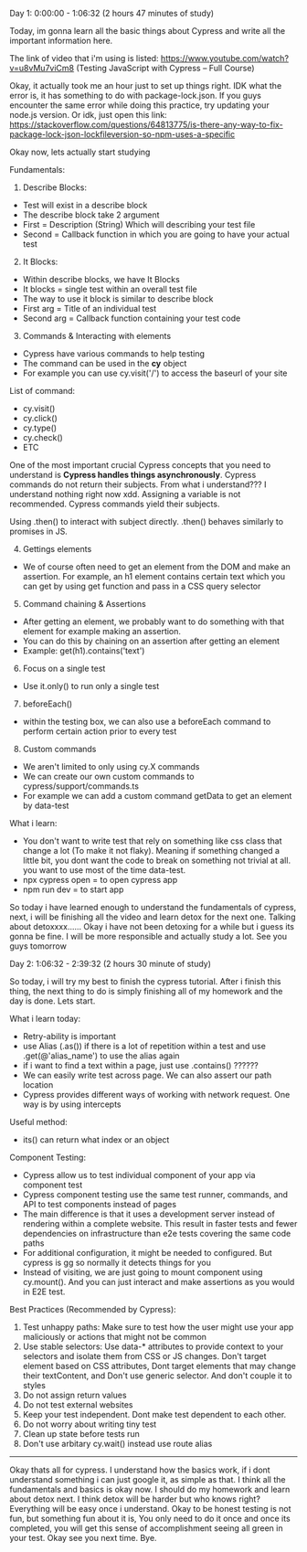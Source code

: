 Day 1: 0:00:00 - 1:06:32 (2 hours 47 minutes of study)

Today, im gonna learn all the basic things about Cypress and write all the important information here.

The link of video that i'm using is listed:
https://www.youtube.com/watch?v=u8vMu7viCm8 (Testing JavaScript with Cypress – Full Course)

Okay, it actually took me an hour just to set up things right.
IDK what the error is, it has something to do with package-lock.json.
If you guys encounter the same error while doing this practice, try updating your node.js version. Or idk, just open this link:
https://stackoverflow.com/questions/64813775/is-there-any-way-to-fix-package-lock-json-lockfileversion-so-npm-uses-a-specific

Okay now, lets actually start studying

Fundamentals:

1. Describe Blocks:

- Test will exist in a describe block
- The describe block take 2 argument
- First = Description (String) Which will describing your test file
- Second = Callback function in which you are going to have your actual test

2. It Blocks:

- Within describe blocks, we have It Blocks
- It blocks = single test within an overall test file
- The way to use it block is similar to describe block
- First arg = Title of an individual test
- Second arg = Callback function containing your test code

3. Commands & Interacting with elements

- Cypress have various commands to help testing
- The command can be used in the **cy** object
- For example you can use cy.visit('/') to access the baseurl of your site

List of command:

- cy.visit()
- cy.click()
- cy.type()
- cy.check()
- ETC

One of the most important crucial Cypress concepts that you need to understand is **Cypress handles things asynchronously**.
Cypress commands do not return their subjects. From what i understand??? I understand nothing right now xdd.
Assigning a variable is not recommended. Cypress commands yield their subjects.

Using .then() to interact with subject directly. .then() behaves similarly to promises in JS.

4. Gettings elements

- We of course often need to get an element from the DOM and make an assertion. For example, an h1 element contains certain text which you can get by using get function and pass in a CSS query selector

5. Command chaining & Assertions

- After getting an element, we probably want to do something with that element for example making an assertion.
- You can do this by chaining on an assertion after getting an element
- Example: get(h1).contains('text')

6. Focus on a single test

- Use it.only() to run only a single test

7. beforeEach()

- within the testing box, we can also use a beforeEach command to perform certain action prior to every test

8. Custom commands

- We aren't limited to only using cy.X commands
- We can create our own custom commands to cypress/support/commands.ts
- For example we can add a custom command getData to get an element by data-test

What i learn:

- You don't want to write test that rely on something like css class that change a lot (To make it not flaky). Meaning if something changed a little bit, you dont want the code to break on something not trivial at all. you want to use most of the time data-test.
- npx cypress open = to open cypress app
- npm run dev = to start app

So today i have learned enough to understand the fundamentals of cypress, next, i will be finishing all the video and learn detox for the next one. Talking about detoxxxx...... Okay i have not been detoxing for a while but i guess its gonna be fine. I will be more responsible and actually study a lot. See you guys tomorrow

Day 2: 1:06:32 - 2:39:32 (2 hours 30 minute of study)

So today, i will try my best to finish the cypress tutorial. After i finish this thing, the next thing to do is simply finishing all of my homework and the day is done. Lets start.

What i learn today:

- Retry-ability is important
- use Alias (.as()) if there is a lot of repetition within a test and use .get(@'alias_name') to use the alias again
- if i want to find a text within a page, just use .contains() ??????
- We can easily write test across page. We can also assert our path location
- Cypress provides different ways of working with network request. One way is by using intercepts

Useful method:

- its() can return what index or an object

Component Testing:

- Cypress allow us to test individual component of your app via component test
- Cypress component testing use the same test runner, commands, and API to test components instead of pages
- The main difference is that it uses a development server instead of rendering within a complete website. This result in faster tests and fewer dependencies on infrastructure than e2e tests covering the same code paths
- For additional configuration, it might be needed to configured. But cypress is gg so normally it detects things for you
- Instead of visiting, we are just going to mount component using cy.mount(). And you can just interact and make assertions as you would in E2E test.

Best Practices (Recommended by Cypress):

1. Test unhappy paths: Make sure to test how the user might use your app maliciously or actions that might not be common
2. Use stable selectors: Use data-\* attributes to provide context to your selectors and isolate them from CSS or JS changes. Don't target element based on CSS attributes, Dont target elements that may change their textContent, and Don't use generic selector. And don't couple it to styles
3. Do not assign return values
4. Do not test external websites
5. Keep your test independent. Dont make test dependent to each other.
6. Do not worry about writing tiny test
7. Clean up state before tests run
8. Don't use arbitary cy.wait() instead use route alias

---

Okay thats all for cypress. I understand how the basics work, if i dont understand something i can just google it, as simple as that. I think all the fundamentals and basics is okay now. I should do my homework and learn about detox next. I think detox will be harder but who knows right? Everything will be easy once i understand. Okay to be honest testing is not fun, but something fun about it is, You only need to do it once and once its completed, you will get this sense of accomplishment seeing all green in your test. Okay see you next time. Bye.
